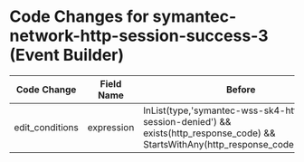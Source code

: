 # Code Changes for symantec-network-http-session-success-3 (Event Builder)

| Code Change | Field Name | Before | After |
|-------------|------------|--------|-------|
| edit_conditions | expression | InList(type,'symantec-wss-sk4-http-session-denied') && exists(http_response_code) && StartsWithAny(http_response_code,'1','2','3') | InList(type,'symantec-wss-sk4-http-session-denied') && StartsWithAny(http_response_code,'1','2','3') |